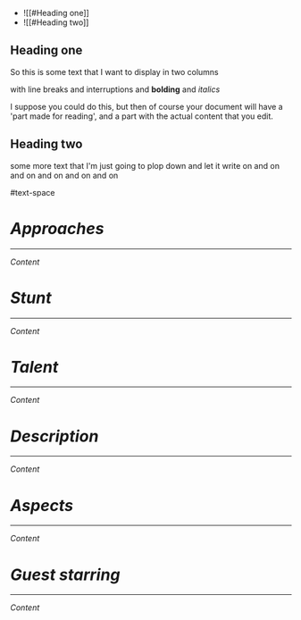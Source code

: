 
- ![[#Heading one]]
- ![[#Heading two]]

## Heading one
So this is some text that I want to display in two columns

with line breaks and interruptions and **bolding** and *italics*

I suppose you could do this, but then of course your document will have a 'part made for reading', and a part with the actual content that you edit.

## Heading two
some more text that I'm just going to plop down and let it write on and on and on and on and on and on

#text-space

<i id="flexbox">
<i id="narrowcol"><h1>Approaches</h1>
<hr>
Content
<h1>Stunt</h1>
<hr>
Content
<h1>Talent</h1>
<hr>
Content
</i>
<i><h1>Description</h1>
<hr>
Content
<h1>Aspects</h1>
<hr>
Content
<h1>Guest starring</h1>
<hr>
Content</i>
</i>